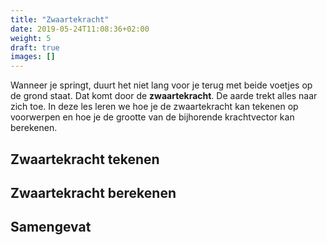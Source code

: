 ```yaml
---
title: "Zwaartekracht"
date: 2019-05-24T11:08:36+02:00
weight: 5
draft: true
images: []
---
```


Wanneer je springt, duurt het niet lang voor je terug met beide voetjes op de grond staat. Dat komt door de **zwaartekracht**. De aarde trekt alles naar zich toe. In deze les leren we hoe je de zwaartekracht kan tekenen op voorwerpen en hoe je de grootte van de bijhorende krachtvector kan berekenen.

## Zwaartekracht tekenen

## Zwaartekracht berekenen

## Samengevat

